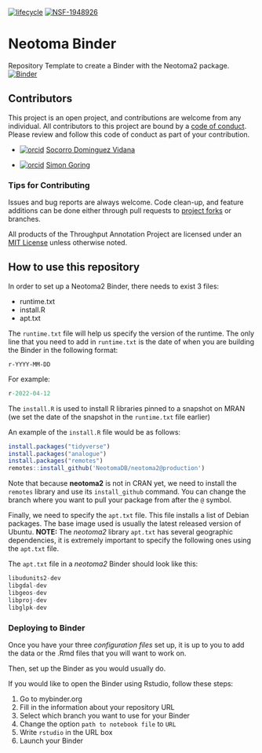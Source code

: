[![lifecycle](https://img.shields.io/badge/lifecycle-experimental-orange.svg)](https://www.tidyverse.org/lifecycle/#experimental)
[![NSF-1948926](https://img.shields.io/badge/NSF-1948926-blue.svg)](https://nsf.gov/awardsearch/showAward?AWD_ID=1948926)
# Neotoma Binder

Repository Template to create a Binder with the Neotoma2 package.   
[![Binder](https://mybinder.org/badge_logo.svg)](https://mybinder.org/v2/gh/sedv8808/neotoma_binder/main)

## Contributors

This project is an open project, and contributions are welcome from any individual.  All contributors to this project are bound by a [code of conduct](CODE_OF_CONDUCT.md).  Please review and follow this code of conduct as part of your contribution.

* [![orcid](https://img.shields.io/badge/orcid-0000--0002--7926--4935-brightgreen.svg)](https://orcid.org/0000-0002-7926-4935) [Socorro Dominguez Vidana](https://sedv8808.github.io/)

* [![orcid](https://img.shields.io/badge/orcid-0000--0002--2700--4605-brightgreen.svg)](https://orcid.org/0000-0002-2700-4605) [Simon Goring](http://goring.org)

### Tips for Contributing

Issues and bug reports are always welcome.  Code clean-up, and feature additions can be done either through pull requests to [project forks]() or branches.

All products of the Throughput Annotation Project are licensed under an [MIT License](LICENSE) unless otherwise noted.

## How to use this repository

In order to set up a Neotoma2 Binder, there needs to exist 3 files:
- runtime.txt
- install.R
- apt.txt

The `runtime.txt` file will help us specify the version of the runtime. 
The only line that you need to add in `runtime.txt` is the date of when you are building the Binder in the following format:
```
r-YYYY-MM-DD
```

For example:
```R
r-2022-04-12
```

The `install.R` is used to install R libraries pinned to a snapshot on MRAN (we set the date of the snapshot in the `runtime.txt` file earlier)

An example of the `install.R` file would be as follows:
```R
install.packages("tidyverse")
install.packages("analogue")
install.packages("remotes")
remotes::install_github('NeotomaDB/neotoma2@production')
```

Note that because **neotoma2** is not in CRAN yet, we need to install the `remotes` library and use its `install_github` command. 
You can change the branch where you want to pull your package from after the `@` symbol.

Finally, we need to specify the `apt.txt` file. This file installs a list of Debian packages. The base image used is usually the latest released version of Ubuntu. **NOTE:** The *neotoma2* library `apt.txt` has several geographic dependencies, it is extremely important to specify the following ones using the `apt.txt` file. 

The `apt.txt` file in a *neotoma2* Binder should look like this:

```R
libudunits2-dev
libgdal-dev
libgeos-dev
libproj-dev
libglpk-dev
```
### Deploying to Binder

Once you have your three *configuration files* set up, it is up to you to add the data or the .Rmd files that you will want to work on. 

Then, set up the Binder as you would usually do.  

If you would like to open the Binder using Rstudio, follow these steps:

1. Go to mybinder.org
2. Fill in the information about your repository URL
3. Select which branch you want to use for your Binder
4. Change the option `path to notebook file` to `URL`
5. Write `rstudio` in the URL box
6. Launch your Binder
